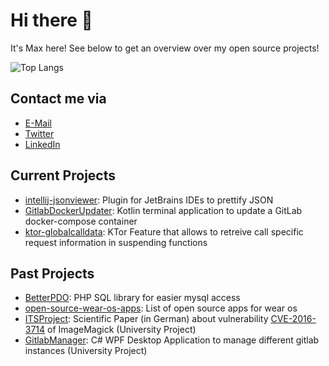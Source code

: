 # Hi there 👋

It's Max here! See below to get an overview over my open source projects!

![Top Langs](https://github-readme-stats.vercel.app/api/top-langs/?username=maaxgr&theme=tokyonight&langs_count=8)

## Contact me via
* [E-Mail](mailto:github@maax.gr)
* [Twitter](https://twitter.com/byCaelis)
* [LinkedIn](https://www.linkedin.com/in/grossmannmax/)

## Current Projects

* [intellij-jsonviewer](https://github.com/MaaxGr/intellij-jsonviewer): Plugin for JetBrains IDEs to prettify JSON
* [GitlabDockerUpdater](https://github.com/MaaxGr/GitlabDockerUpdater): Kotlin terminal application to update a GitLab docker-compose container
* [ktor-globalcalldata](https://github.com/MaaxGr/ktor-globalcalldata): KTor Feature that allows to retreive call specific request information in suspending functions


## Past Projects

* [BetterPDO](https://github.com/MaaxGr/BetterPDO): PHP SQL library for easier mysql access
* [open-source-wear-os-apps](https://github.com/MaaxGr/open-source-wear-os-apps): List of open source apps for wear os
* [ITSProject](https://github.com/max-grossmann/ItsProject): Scientific Paper (in German) about vulnerability [CVE-2016-3714](https://www.cvedetails.com/cve/CVE-2016-3714/) of ImageMagick (University Project)
* [GitlabManager](https://github.com/maaxgr/GitlabManager): C# WPF Desktop Application to manage different gitlab instances (University Project) 
